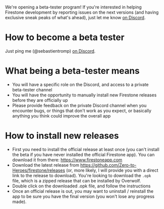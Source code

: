 We're opening a beta-tester program! If you're interested in helping Firestone development by reporting issues on the next versions (and having exclusive sneak peaks of what's ahead), just let me know [on Discord](https://discord.gg/FhEHn8w).

# How to become a beta tester

Just ping me (@sebastientromp) [on Discord](https://discord.gg/FhEHn8w).

# What being a beta-tester means

- You will have a specific role on the Discord, and access to a private beta-tester channel
- You will have the opportunity to manually install new Firestone releases before they are officially up
- Please provide feedback on the private Discord channel when you encounter bugs, or things that don't work as you expect, or basically anything you think could improve the overall app

# How to install new releases

- First you need to install the official release at least once (you can't install the beta if you have never installed the official Firestone app). You can download it from there: https://www.firestoneapp.com
- Download the latest release from https://github.com/Zero-to-Heroes/firestone/releases (or, more likely, I will provide you with a direct link to the release to download). You're looking to download the `.opk` file, which is a zipped release that can be installed by Overwolf.
- Double click on the downloaded .opk file, and follow the instructions
- Once an official release is out, you may want to uninstall / reinstall the app to be sure you have the final version (you won't lose any progress made).
